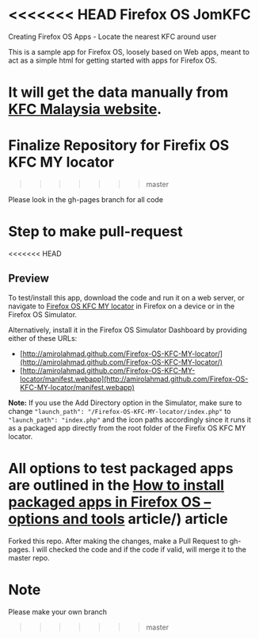 <<<<<<< HEAD
Firefox OS JomKFC
=========================

Creating Firefox OS Apps - Locate the nearest KFC around user

This is a sample app for Firefox OS, loosely based on Web apps, meant to act as a simple html for getting started with apps for Firefox OS.

It will get the data manually from [KFC Malaysia website](http://kfc.com.my/jom-perlis.php).
=======
Finalize Repository for Firefix OS KFC MY locator
=================================================
>>>>>>> master

Please look in the gh-pages branch for all code

Step to make pull-request
=========================

<<<<<<< HEAD
## Preview

To test/install this app, download the code and run it on a web server, or navigate to [Firefox OS KFC MY locator](http://amirolahmad.github.com/Firefox-OS-KFC-MY-locator/) in Firefox on a device or in the Firefox OS Simulator. 

Alternatively, install it in the Firefox OS Simulator Dashboard by providing either of these URLs:

* [http://amirolahmad.github.com/Firefox-OS-KFC-MY-locator/](http://amirolahmad.github.com/Firefox-OS-KFC-MY-locator/)
* [http://amirolahmad.github.com/Firefox-OS-KFC-MY-locator/manifest.webapp](http://amirolahmad.github.com/Firefox-OS-KFC-MY-locator/manifest.webapp)

**Note:** If you use the Add Directory option in the Simulator, make sure to change `"launch_path": "/Firefox-OS-KFC-MY-locator/index.php"` to `"launch_path": "index.php"` and the icon paths accordingly since it runs it as a packaged app directly from the root folder of the Firefix OS KFC MY locator.

All options to test packaged apps are outlined in the [How to install packaged apps in Firefox OS – options and tools](https://hacks.mozilla.org/2013/03/how-to-install-packaged-apps-in-firefox-os-options-and-tools/) article/) article
=======
Forked this repo. After making the changes, make a Pull Request to gh-pages. I will checked the code and if the code if valid, will merge it to the master repo.

Note
====

Please make your own branch
>>>>>>> master
